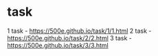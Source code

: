 # task

1 task - https://500e.github.io/task/1/1.html
2 task - https://500e.github.io/task/2/2.html
3 task - https://500e.github.io/task/3/3.html
